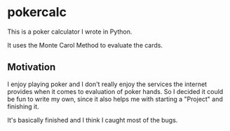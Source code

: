 # pokercalc

This is a poker calculator I wrote in Python.

It uses the Monte Carol Method to evaluate the cards.

## Motivation

I enjoy playing poker and I don't really enjoy the services the internet provides when it comes to evaluation of poker hands. So I decided it could be fun to write my own, since it also helps me with starting a "Project" and finishing it.

It's basically finished and I think I caught most of the bugs.